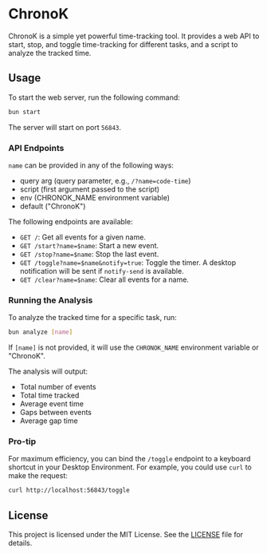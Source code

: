 # ChronoK

ChronoK is a simple yet powerful time-tracking tool. It provides a web API to start, stop, and toggle time-tracking for different tasks, and a script to analyze the tracked time.

## Usage

To start the web server, run the following command:

```bash
bun start
```

The server will start on port `56843`.

### API Endpoints

`name` can be provided in any of the following ways:

- query arg (query parameter, e.g., `/?name=code-time`)
- script (first argument passed to the script)
- env (CHRONOK_NAME environment variable)
- default ("ChronoK")

The following endpoints are available:

*   `GET /`: Get all events for a given name.
*   `GET /start?name=$name`: Start a new event.
*   `GET /stop?name=$name`: Stop the last event.
*   `GET /toggle?name=$name&notify=true`: Toggle the timer. A desktop notification will be sent if `notify-send` is available.
*   `GET /clear?name=$name`: Clear all events for a name.

### Running the Analysis

To analyze the tracked time for a specific task, run:

```bash
bun analyze [name]
```

If `[name]` is not provided, it will use the `CHRONOK_NAME` environment variable or "ChronoK".

The analysis will output:
*   Total number of events
*   Total time tracked
*   Average event time
*   Gaps between events
*   Average gap time

### Pro-tip

For maximum efficiency, you can bind the `/toggle` endpoint to a keyboard shortcut in your Desktop Environment. For example, you could use `curl` to make the request:

```bash
curl http://localhost:56843/toggle
```

## License

This project is licensed under the MIT License. See the [LICENSE](LICENSE) file for details.
